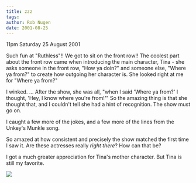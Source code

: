 ```yaml
---
title: zzz
tags: 
author: Rob Nugen
date: 2001-08-25
---
```


<p class=date>11pm Saturday 25 August 2001</p>

<p>Such fun at "Ruthless"!!  We got to sit on the
front row!!  The coolest part about the front row came
when introducing the main character, Tina - she asks
someone in the front row, "How ya doin?"  and someone
else, "Where ya from?" to create how outgoing her
character is.  She looked right at me for "Where ya
from?"</p>

<p>I winked.  ...  After the show, she was all, "when I said 'Where ya
from?' I thought, 'Hey, I know where you're from!'"  So the amazing
thing is that she thought that, and I couldn't tell she had a hint of
recognition.  The show must go on.</p>

<p>I caught a few more of the jokes, and a few more of
the lines from the Unkey's Munkle song.</p>

<p>So amazed at how consistent and precisely the show
matched the first time I saw it.  Are these actresses
really <em>right there</em>?  How can that be?</p>

<p>I got a much greater appreciation for Tina's mother character.  But
Tina is still my favorite.</p>

<p><img src="/images/rob/wL-ROB.gif"/></p>
